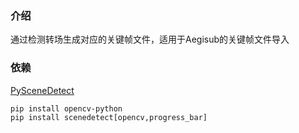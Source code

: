 ### 介绍
通过检测转场生成对应的关键帧文件，适用于Aegisub的关键帧文件导入
### 依赖
[PySceneDetect](https://github.com/Breakthrough/PySceneDetect)
```
pip install opencv-python
pip install scenedetect[opencv,progress_bar]
```
